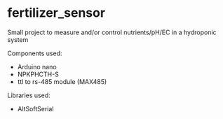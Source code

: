 # fertilizer_sensor
Small project to measure and/or control nutrients/pH/EC in a hydroponic system

Components used:
- Arduino nano
- NPKPHCTH-S
- ttl to rs-485 module (MAX485)

Libraries used:
- AltSoftSerial
